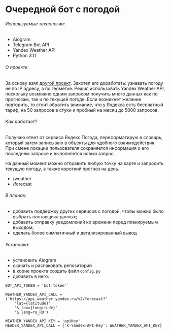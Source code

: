 # Очередной бот с погодой
###### Используемые технологии:
- Aiogram
- Telegram Bot API
- Yandex Weather API
- Python 3.11

###### О проекте:
За основу взял [другой проект](https://habr.com/ru/post/684038/). Захотел его доработать: узнавать погоду не по IP адресу, а по геометке. Решил использовать Yandex Weather API, поскольку возможно одним запросом получить много данных как по прогнозам, так и по текущей погоде. 
Если возникнет желание повторить, то стоит обратить внимание, что у Яндекса есть бесплатный тариф, на 50 запросов в стуки и пробный на месяц до 5000 запросов. 

###### Как работает?
Получаю ответ от сервиса Яндекс Погода, переформатирую в словарь, который затем записываю в объекты для удобного взаимодействия. 
При смене локации пользователя сохраняется информация о его последнем запросе и выполняется новый запрос.

На данный момент можно отправить любую точку на карте и запросить текущую погоду, а также короткий прогноз на день.
- /weather
- /forecast

###### В планах: 
- добавить поддержку других сервисов с погодой, чтобы можно было выбрать поставщика данных;
- добавить отправку уведомлений ко времени перед планируемым выходом;
- сделать более симпатичный и детализированный вывод

###### Установка:
- установить Aiogram
- скачать и распаковать репозиторий
- в корне проекта создать файл `config.py`
- добавить в него:
``` 
BOT_API_TOKEN = 'bot:token'`

WEATHER_YANDEX_API_CALL = ('https://api.weather.yandex.ru/v2/forecast?'
    'lat={latitude}'
    '& lon={longitude}'
    '& lang=ru_RU')
  
WEATHER_YANDEX_API_KEY = 'apiKey'
HEADER_YANDEX_API_CALL = {'X-Yandex-API-Key': WEATHER_YANDEX_API_KEY}
```
